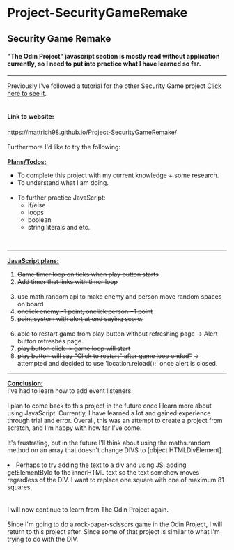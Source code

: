 # Project-SecurityGameRemake
<h2>Security Game Remake</h2>
<h4>"The Odin Project" javascript section is mostly read without application currently, so I need to put into practice what I have learned so far.</h4>
<hr>
Previously I've followed a tutorial for the other Security Game project <a href=https://github.com/mattrich98/Point-and-Click-Security-Game>Click here to see it</a>. 
<br>
<br>
<h4>Link to website:</h4>
https://mattrich98.github.io/Project-SecurityGameRemake/
<br>
<br>
Furthermore I'd like to try the following:
<br>
<br>
<strong><u>Plans/Todos:</u></strong>
<ul>
<li>To complete this project with my current knowledge + some research. 
<li>To understand what I am doing. 
<br>
<br>
<li>To further practice JavaScript:
<br>
<ul>
<li>if/else</li> 
<li>loops</li>
<li>boolean</li> 
<li>string literals and etc.</li> 
</ul>
</ul>
<br>
<hr>
<strong><u>JavaScript plans:</u></strong>
<ol>
<li><s>Game timer loop on ticks when play button starts</s></li>
<li><s>Add timer that links with timer loop</s></li>
<br>
<li>use math.random api to make enemy and person move random spaces on board</li>
<li><s>onclick enemy -1 point, onclick person +1 point</s></li>
<li><s>point system with alert at end saying score.</s></li>
<br>
<li><s>able to restart game from play button without refreshing page</s> -> Alert button refreshes page.</li>
<li><s>play button click -> game loop will start</s></li>
<li><s>play button will say "Click to restart" after game loop ended"</s> -> attempted and decided to use 'location.reload();' once alert is closed.</li>
</ol> 
<hr>
<strong><u>Conclusion:</u></strong>
<br>
I've had to learn how to add event listeners.
<br>
<br>
I plan to come back to this project in the future once I learn more about using JavaScript. Currently, I have learned a lot and gained experience through trial and error. Overall, this was an attempt to create a project from scratch, and I'm happy with how far I've come. 
<br>
<br>
It's frustrating, but in the future I'll think about using the maths.random method on an array that doesn't change DIVS to [object HTMLDivElement]. 
<br>
<br>
<li>Perhaps to try adding the text to a div and using JS: adding getElementById to the innerHTML text so the text somehow moves regardless of the DIV. I want to replace one square with one of maximum 81 squares.</li>
<br>
<br>
I will now continue to learn from The Odin Project again. 
<br>
<br>
Since I'm going to do a rock-paper-scissors game in the Odin Project, I will return to this project after. Since some of that project is similar to what I'm trying to do with the DIV.
